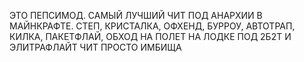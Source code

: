 ЭТО ПЕПСИМОД. САМЫЙ ЛУЧШИЙ ЧИТ ПОД АНАРХИИ В МАЙНКРАФТЕ. СТЕП, КРИСТАЛКА, ОФХЕНД, БУРРОУ, АВТОТРАП, КИЛКА, ПАКЕТФЛАЙ, ОБХОД НА ПОЛЕТ НА ЛОДКЕ ПОД 2Б2Т И ЭЛИТРАФЛАЙТ
ЧИТ ПРОСТО ИМБИЩА
